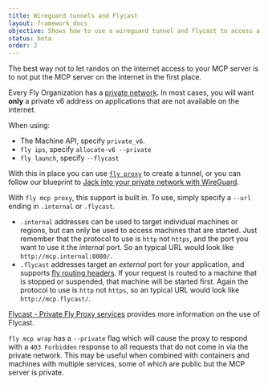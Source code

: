 ```yaml
---
title: Wireguard tunnels and Flycast
layout: framework_docs
objective: Shows how to use a wireguard tunnel and flycast to access a proxy
status: beta
order: 2
---
```


The best way not to let randos on the internet access to your MCP server is to not put the MCP server on the internet in the first place.

Every Fly Organization has a [private network](https://fly.io/docs/networking/private-networking/). In most cases, you will want **only** a private v6 address on applications that are not available on the internet.

When using:
  * The Machine API, specify `private_v6`.
  * `fly ips`, specify `allocate-v6 --private`
  * `fly launch`, specify `--flycast`

With this in place you can use [`fly proxy`](https://fly.io/docs/flyctl/proxy/) to create a tunnel, or you can follow our blueprint to [Jack into your private network with WireGuard](https://fly.io/docs/blueprints/connect-private-network-wireguard/).

With `fly mcp proxy`, this support is built in. To use, simply specify a `--url` ending in `.internal` or `.flycast`.
 * `.internal` addresses can be used to target individual machines or regions, but can only be used to access machines that are started. Just remember that the protocol to use is `http` not `https`, and the port you want to use it the _internal_ port. So an typical URL would look like `http://mcp.internal:8080/`.
 *  `.flycast` addresses target an _external_ port for your application, and supports [fly routing headers](https://fly.io/docs/networking/dynamic-request-routing/#alternative-routing-headers). If your request is routed to a machine that is stopped or suspended, that machine will be started first. Again the protocol to use is `http` not `https`, so an typical URL would look like `http://mcp.flycast/`.

 [Flycast - Private Fly Proxy services](https://fly.io/docs/networking/flycast/) provides more information on the use of Flycast.

 `fly mcp wrap` has a `--private` flag which will cause the proxy to respond with a `403 Forbidden` response to all requests that do not come in via the private network. This may be useful when combined with containers and machines with multiple services, some of which are public but the MCP server is private.